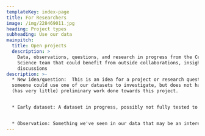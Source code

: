 ```yaml
---
templateKey: index-page
title: For Researchers
image: /img/228469011.jpg
heading: Project types
subheading: Use our data
mainpitch:
  title: Open projects
  description: >
    Data, observations, questions, and research in progress from the Cell
    Science team that could benefit from outside collaborations, insights, and
    discussions
description: >-
  * New idea/question:  This is an idea for a project or research question that
  someone could use one of our datasets to investigate, but does not have any or
  (has very little) preliminary work done towards this project. 


  * Early dataset: A dataset in progress, possibly not fully tested to the standards of our pipeline data, but has interesting features that we want to share. 


  * Observation: Something we've seen in our data that may be an interesting jumping off point for a project, or could be corroborating data for a project in another model system. anyone.
---
```

